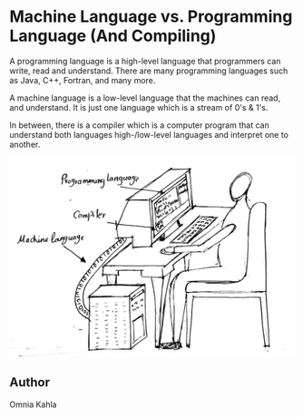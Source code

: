 <!-- BEGIN TITLE -->
# Machine Language vs. Programming Language (And Compiling)
<!-- END TITLE -->

<!-- BEGIN BODY -->
A programming language is a high-level language that programmers can write, read and understand. There are many programming languages such as Java, C++, Fortran, and many more.

A machine language is a low-level language that the machines can read, and understand. It is just one language which is a stream of 0's & 1's.

In between, there is a compiler which is a computer program that can understand both languages high-/low-level languages and interpret one to another.

<!-- END BODY -->


![Image title](../images/image-28.JPG)


## Author
<!-- BEGIN AUTHOR -->
Omnia Kahla
<!-- END AUTHOR -->
